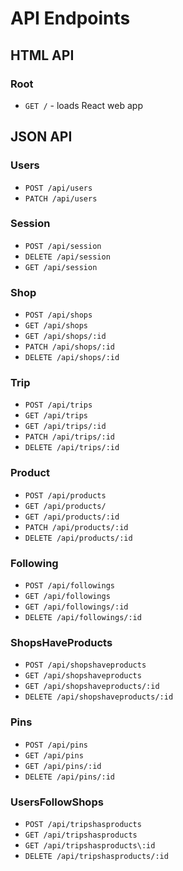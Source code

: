 # API Endpoints

## HTML API

### Root

- `GET /` - loads React web app

## JSON API

### Users

- `POST /api/users`
- `PATCH /api/users`

### Session

- `POST /api/session`
- `DELETE /api/session`
- `GET /api/session`

### Shop

- `POST /api/shops`
- `GET /api/shops`
- `GET /api/shops/:id`
- `PATCH /api/shops/:id`
- `DELETE /api/shops/:id`

### Trip

- `POST /api/trips`
- `GET /api/trips`
- `GET /api/trips/:id`
- `PATCH /api/trips/:id`
- `DELETE /api/trips/:id`

### Product

- `POST /api/products`
- `GET /api/products/`
- `GET /api/products/:id`
- `PATCH /api/products/:id`
- `DELETE /api/products/:id`

### Following
- `POST /api/followings`
- `GET /api/followings`
- `GET /api/followings/:id`
- `DELETE /api/followings/:id`

### ShopsHaveProducts
- `POST /api/shopshaveproducts`
- `GET /api/shopshaveproducts`
- `GET /api/shopshaveproducts/:id`
- `DELETE /api/shopshaveproducts/:id`

### Pins
- `POST /api/pins`
- `GET /api/pins`
- `GET /api/pins/:id`
- `DELETE /api/pins/:id`

### UsersFollowShops
- `POST /api/tripshasproducts`
- `GET /api/tripshasproducts`
- `GET /api/tripshasproducts\:id`
- `DELETE /api/tripshasproducts/:id`
